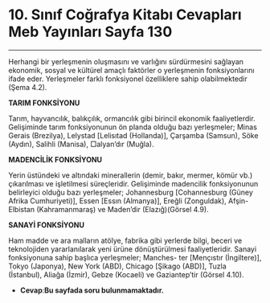 # 10. Sınıf Coğrafya Kitabı Cevapları Meb Yayınları Sayfa 130

---

Herhangi bir yerleşmenin oluşmasını ve varlığını sürdürmesini sağlayan ekonomik, sosyal ve kültürel amaçlı faktörler o yerleşmenin fonksiyonlarını ifade eder. Yerleşmeler farklı fonksiyonel özelliklere sahip olabilmektedir (Şema 4.2).

**TARIM FONKSİYONU**

 Tarım, hayvancılık, balıkçılık, ormancılık gibi birincil ekonomik faaliyetlerdir. Gelişiminde tarım fonksiyonunun ön planda olduğu bazı yerleşmeler; Minas Gerais (Brezilya), Lelystad [Lelisıtad (Hollanda)], Çarşamba (Samsun), Söke (Aydın), Salihli (Manisa), □alyan’dır (Muğla).

**MADENCİLİK FONKSİYONU**

 Yerin üstündeki ve altındaki minerallerin (demir, bakır, mermer, kömür vb.) çıkarılması ve işletilmesi süreçleridir. Gelişiminde madencilik fonksiyonunun belirleyici olduğu bazı yerleşmeler; Johannesburg [Cohannesburg (Güney Afrika Cumhuriyeti)], Essen [Essın (Almanya)], Ereğli (Zonguldak), Afşin-Elbistan (Kahramanmaraş) ve Maden’dir (Elazığ)(Görsel 4.9).

**SANAYİ FONKSİYONU**

 Ham madde ve ara malların atölye, fabrika gibi yerlerde bilgi, beceri ve teknolojiden yararlanılarak yeni ürüne dönüştürülmesi faaliyetleridir. Sanayi fonksiyonuna sahip başlıca yerleşmeler; Manches- ter [Mençıstır (İngiltere)], Tokyo (Japonya), New York (ABD), Chicago [Şikago (ABD)], Tuzla (İstanbul), Aliağa (İzmir), Gebze (Kocaeli) ve Gaziantep’tir (Görsel 4.10).

-   **Cevap**:**Bu sayfada soru bulunmamaktadır.**